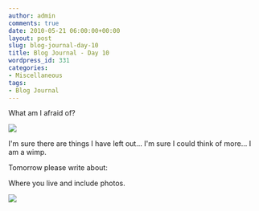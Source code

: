 ```yaml
---
author: admin
comments: true
date: 2010-05-21 06:00:00+00:00
layout: post
slug: blog-journal-day-10
title: Blog Journal - Day 10
wordpress_id: 331
categories:
- Miscellaneous
tags:
- Blog Journal
---
```


What am I afraid of?

  


[![](http://farm4.static.flickr.com/3381/4624771646_3d8889aa55_b.jpg)](http://farm4.static.flickr.com/3381/4624771646_3d8889aa55_b.jpg)

  


I'm sure there are things I have left out... I'm sure I could think of more... I am a wimp.

  


Tomorrow please write about:

Where you live and include photos.

  


![](https://blogger.googleusercontent.com/tracker/251139911615938991-7496409959188007326?l=www.outmumbered.com)

